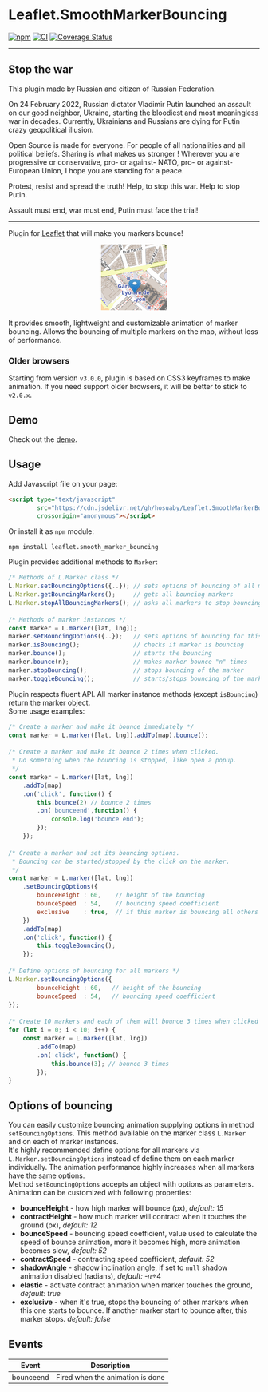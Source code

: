 # Leaflet.SmoothMarkerBouncing 

[![npm](https://img.shields.io/npm/v/leaflet.smooth_marker_bouncing.svg)](http://npm.im/leaflet.smooth_marker_bouncing) 
[![CI](https://github.com/hosuaby/Leaflet.SmoothMarkerBouncing/actions/workflows/ci.yml/badge.svg?branch=master)](https://github.com/hosuaby/Leaflet.SmoothMarkerBouncing/actions/workflows/ci.yml)
[![Coverage Status](https://coveralls.io/repos/github/hosuaby/Leaflet.SmoothMarkerBouncing/badge.svg?branch=master)](https://coveralls.io/github/hosuaby/Leaflet.SmoothMarkerBouncing?branch=master)

<hr />

## Stop the war

This plugin made by Russian and citizen of Russian Federation. 

On 24 February 2022, Russian dictator Vladimir Putin launched an assault on our good neighbor, Ukraine, starting the bloodiest and most meaningless war in decades. Currently, Ukrainians and Russians are dying for Putin crazy geopolitical illusion.

Open Source is made for everyone. For people of all nationalities and all political beliefs. Sharing is what makes us stronger ! Wherever you are progressive or conservative, pro- or against- NATO, pro- or against- European Union, I hope you are standing for a peace.

Protest, resist and spread the truth! Help, to stop this war. Help to stop Putin.

Assault must end, war must end, Putin must face the trial!

<hr />


Plugin for [Leaflet](http://leafletjs.com/) that will make you markers bounce!

<p align="center">
    <img src="./doc/bouncing_marker.gif"/>
</p>

It provides smooth, lightweight and customizable animation of marker bouncing.
Allows the bouncing of multiple markers on the map, without loss of performance.

### Older browsers

Starting from version `v3.0.0`, plugin is based on CSS3 keyframes to make animation. If you need support older browsers,
it will be better to stick to `v2.0.x`.

## Demo

Check out the [demo](http://hosuaby.github.io/Leaflet.SmoothMarkerBouncing/).

## Usage

Add Javascript file on your page:

```html
<script type="text/javascript"
        src="https://cdn.jsdelivr.net/gh/hosuaby/Leaflet.SmoothMarkerBouncing@v3.0.2/dist/bundle.js"
        crossorigin="anonymous"></script>
```

Or install it as `npm` module:

```shell script
npm install leaflet.smooth_marker_bouncing
```

Plugin provides additional methods to `Marker`:

```javascript
/* Methods of L.Marker class */
L.Marker.setBouncingOptions({..}); // sets options of bouncing of all markers
L.Marker.getBouncingMarkers();     // gets all bouncing markers
L.Marker.stopAllBouncingMarkers(); // asks all markers to stop bouncing

/* Methods of marker instances */
const marker = L.marker([lat, lng]);
marker.setBouncingOptions({..});   // sets options of bouncing for this marker
marker.isBouncing();               // checks if marker is bouncing
marker.bounce();                   // starts the bouncing
marker.bounce(n);                  // makes marker bounce "n" times
marker.stopBouncing();             // stops bouncing of the marker
marker.toggleBouncing();           // starts/stops bouncing of the marker
```

Plugin respects fluent API. All marker instance methods (except `isBouncing`) return the marker object.  
Some usage examples:

```javascript
/* Create a marker and make it bounce immediately */
const marker = L.marker([lat, lng]).addTo(map).bounce();

/* Create a marker and make it bounce 2 times when clicked.
 * Do something when the bouncing is stopped, like open a popup.
 */
const marker = L.marker([lat, lng])
    .addTo(map)
    .on('click', function() {
        this.bounce(2) // bounce 2 times
        .on('bounceend',function() {
            console.log('bounce end');
        }); 
    });

/* Create a marker and set its bouncing options.
 * Bouncing can be started/stopped by the click on the marker.
 */
const marker = L.marker([lat, lng])
    .setBouncingOptions({
        bounceHeight : 60,    // height of the bouncing
        bounceSpeed  : 54,    // bouncing speed coefficient
        exclusive    : true,  // if this marker is bouncing all others must stop
    })
    .addTo(map)
    .on('click', function() {
        this.toggleBouncing();
    });

/* Define options of bouncing for all markers */
L.Marker.setBouncingOptions({
        bounceHeight : 60,   // height of the bouncing
        bounceSpeed  : 54,   // bouncing speed coefficient
});

/* Create 10 markers and each of them will bounce 3 times when clicked */
for (let i = 0; i < 10; i++) {
    const marker = L.marker([lat, lng])
        .addTo(map)
        .on('click', function() {
            this.bounce(3); // bounce 3 times
        });
}
```

## Options of bouncing

You can easily customize bouncing animation supplying options in method `setBouncingOptions`.
This method available on the marker class `L.Marker` and on each of marker instances.  
It's highly recommended define options for all markers via `L.Marker.setBouncingOptions` instead of define them on each 
marker individually.
The animation performance highly increases when all markers have the same options.  
Method `setBouncingOptions` accepts an object with options as parameters.
Animation can be customized with following properties:

- **bounceHeight** - how high marker will bounce (px), *default: 15*
- **contractHeight** - how much marker will contract when it touches the ground (px), *default: 12*
- **bounceSpeed** - bouncing speed coefficient, value used to calculate the speed of bounce animation,
more it becomes high, more animation becomes slow, *default: 52*
- **contractSpeed** - contracting speed coefficient, *default: 52*
- **shadowAngle** - shadow inclination angle, if set to `null` shadow animation disabled (radians), *default:* -𝜋÷4
- **elastic** - activate contract animation when marker touches the ground, *default: true*
- **exclusive** - when it's true, stops the bouncing of other markers when this one starts to bounce.
If another marker start to bounce after, this marker stops. *default: false*

## Events
|Event|Description|
|---|---|
|bounceend|Fired when the animation is done|
